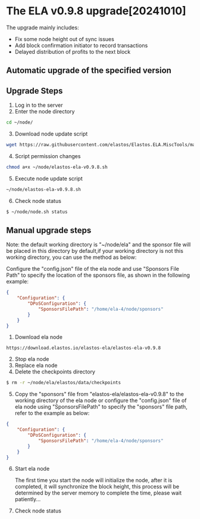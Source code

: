 # The ELA v0.9.8 upgrade[20241010]

The upgrade mainly includes:

- Fix some node height out of sync issues
- Add block confirmation initiator to record transactions
- Delayed distribution of profits to the next block
   
## Automatic upgrade of the specified version
## Upgrade Steps
1. Log in to the server
2. Enter the node directory

```bash
cd ~/node/
```

3. Download node update script

```bash
wget https://raw.githubusercontent.com/elastos/Elastos.ELA.MiscTools/master/upgrade/ela/elastos-ela-v0.9.8.sh
```

4. Script permission changes

```bash
chmod a+x ~/node/elastos-ela-v0.9.8.sh
```

5. Execute node update script

```bash
~/node/elastos-ela-v0.9.8.sh
```

6. Check node status

```bash
$ ~/node/node.sh status
```

## Manual upgrade steps
Note: the default working directory is "~/node/ela" and the sponsor file will be placed in this directory by default,if your working directory is not this working directory, you can use the method as below:

Configure the "config.json" file of the ela node and use "Sponsors File Path" to specify the location of the sponsors file, as shown in the following example:
```json
{
    "Configuration": {
        "DPoSConfiguration": {
            "SponsorsFilePath": "/home/ela-4/node/sponsors"
        }
    }
}
```
1. Download ela node

```
https://download.elastos.io/elastos-ela/elastos-ela-v0.9.8
```

2. Stop ela node
3. Replace ela node
4. Delete the checkpoints directory

```bash
$ rm -r ~/node/ela/elastos/data/checkpoints
```
5. Copy the "sponsors" file from "elastos-ela/elastos-ela-v0.9.8" to the working directory of the ela node or configure the "config.json" file of ela node using "SponsorsFilePath" to specify the "sponsors" file path, refer to the example as below:
```json   
{
    "Configuration": {
        "DPoSConfiguration": {
            "SponsorsFilePath": "/home/ela-4/node/sponsors"
        }
    }
}
```
6. Start ela node

   The first time you start the node will initialize the node, after it is completed, it will synchronize the block
   height, this process will be determined by the server memory to complete the time, please wait patiently...

7. Check node status

